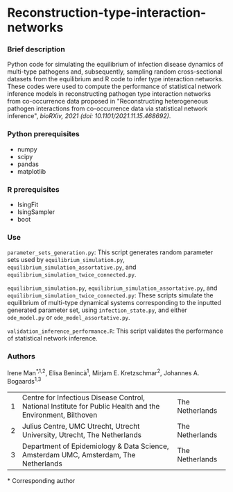 # Reconstruction-type-interaction-networks

### Brief description
Python code for simulating the equilibrium of infection disease dynamics of multi-type pathogens and, subsequently, sampling random cross-sectional datasets from the equilibrium and R code to infer type interaction networks. These codes were used to compute the performance of statistical network inference models in reconstructing pathogen type interaction networks from co-occurrence data proposed in "Reconstructing heterogeneous pathogen interactions from co-occurrence data via statistical network inference", *bioRXiv, 2021 (doi: 10.1101/2021.11.15.468692)*.

### Python prerequisites 
- numpy
- scipy
- pandas
- matplotlib

### R prerequisites
- IsingFit
- IsingSampler
- boot

### Use
`parameter_sets_generation.py`: This script generates random parameter sets used by `equilibrium_simulation.py`, `equilibrium_simulation_assortative.py`, and `equilibrium_simulation_twice_connected.py`. 

`equilibrium_simulation.py`, `equilibrium_simulation_assortative.py`, and `equilibrium_simulation_twice_connected.py`: These scripts simulate the equilibrium of multi-type dynamical systems corresponding to the inputted generated parameter set, using `infection_state.py`, and either `ode_model.py` or `ode_model_assortative.py`.

`validation_inference_performance.R`: This script validates the performance of statistical network inference.

### Authors
Irene Man<sup>*,1,2</sup>, Elisa Benincà<sup>1</sup>, Mirjam E. Kretzschmar<sup>2</sup>, Johannes A. Bogaards<sup>1,3</sup>
<table>
  <tr>
    <td>1</th>
    <td>Centre for Infectious Disease Control, National Institute for Public Health and the Environment, Bilthoven</th>
    <td>The Netherlands</td>
  </tr>
  <tr>
    <td>2</td>
    <td>Julius Centre, UMC Utrecht, Utrecht University, Utrecht, The Netherlands</td>
    <td>The Netherlands</td>
  </tr>
  <tr>
    <td>3</th>
    <td>Department of Epidemiology & Data Science, Amsterdam UMC, Amsterdam, The Netherlands</th>
    <td>The Netherlands</td>
  </tr>
</table>
* Corresponding author
